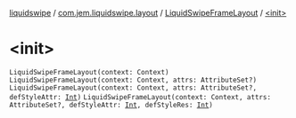 [liquidswipe](../../index.md) / [com.jem.liquidswipe.layout](../index.md) / [LiquidSwipeFrameLayout](index.md) / [&lt;init&gt;](./-init-.md)

# &lt;init&gt;

`LiquidSwipeFrameLayout(context: Context)`
`LiquidSwipeFrameLayout(context: Context, attrs: AttributeSet?)`
`LiquidSwipeFrameLayout(context: Context, attrs: AttributeSet?, defStyleAttr: `[`Int`](https://kotlinlang.org/api/latest/jvm/stdlib/kotlin/-int/index.html)`)`
`LiquidSwipeFrameLayout(context: Context, attrs: AttributeSet?, defStyleAttr: `[`Int`](https://kotlinlang.org/api/latest/jvm/stdlib/kotlin/-int/index.html)`, defStyleRes: `[`Int`](https://kotlinlang.org/api/latest/jvm/stdlib/kotlin/-int/index.html)`)`